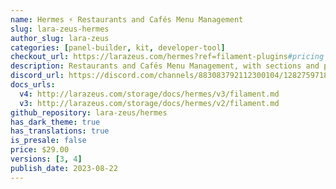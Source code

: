 ```yaml
---
name: Hermes ⚡️ Restaurants and Cafés Menu Management
slug: lara-zeus-hermes
author_slug: lara-zeus
categories: [panel-builder, kit, developer-tool]
checkout_url: https://larazeus.com/hermes?ref=filament-plugins#pricing
description: Restaurants and Cafés Menu Management, with sections and prices
discord_url: https://discord.com/channels/883083792112300104/1282759718603063389
docs_urls:
  v4: http://larazeus.com/storage/docs/hermes/v3/filament.md
  v3: http://larazeus.com/storage/docs/hermes/v2/filament.md
github_repository: lara-zeus/hermes
has_dark_theme: true
has_translations: true
is_presale: false
price: $29.00
versions: [3, 4]
publish_date: 2023-08-22
---
```

